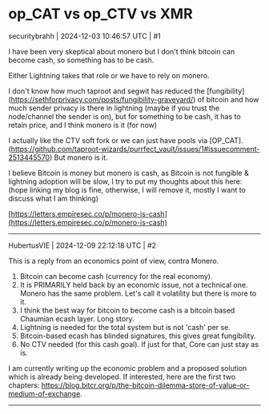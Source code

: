 # op_CAT vs op_CTV vs XMR

securitybrahh | 2024-12-03 10:46:57 UTC | #1

I have been very skeptical about monero but I don't think bitcoin can become cash, so something has to be cash.

Either Lightning takes that role or we have to rely on monero.

I don't know how much taproot and segwit has reduced the [fungibility] (https://sethforprivacy.com/posts/fungibility-graveyard/) of bitcoin and how much sender privacy is there in lightning (maybe if you trust the node/channel the sender is on), but for something to be cash, it has to retain price, and I think monero is it (for now)

I actually like the CTV soft fork or we can just have pools via [OP_CAT]. (https://github.com/taproot-wizards/purrfect_vault/issues/1#issuecomment-2513445570) But monero is it.

I believe Bitcoin is money but monero is cash, as Bitcoin is not fungible & lightning adoption will be slow, I try to put my thoughts about this here: (hope linking my blog is fine, otherwise, I will remove it, mostly I want to discuss what I am thinking) 

[https://letters.empiresec.co/p/monero-is-cash](https://letters.empiresec.co/p/monero-is-cash)

-------------------------

HubertusVIE | 2024-12-09 22:12:18 UTC | #2

This is a reply from an economics point of view, contra Monero.

1. Bitcoin can become cash (currency for the real economy).
2. It is PRIMARILY held back by an economic issue, not a technical one. Monero has the same problem. Let's call it volatility but there is more to it. 
3. I think the best way for bitcoin to become cash is a bitcoin based Chaumian ecash layer. Long story.
4. Lightning is needed for the total system but is not 'cash' per se.
5. Bitcoin-based ecash has blinded signatures, this gives great fungibility.
6. No CTV needed (for this cash goal). If just for that, Core can just stay as is.

I am currently writing up the economic problem and a proposed solution which is already being developed. If interested, here are the first two chapters: https://blog.bitcr.org/p/the-bitcoin-dilemma-store-of-value-or-medium-of-exchange.

-------------------------

